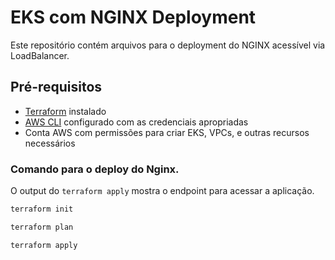# EKS com NGINX Deployment

Este repositório contém arquivos para o deployment do NGINX acessível via LoadBalancer.

## Pré-requisitos

- [Terraform](https://www.terraform.io/downloads.html) instalado
- [AWS CLI](https://aws.amazon.com/cli/) configurado com as credenciais apropriadas
- Conta AWS com permissões para criar EKS, VPCs, e outras recursos necessários

### Comando para o deploy do Nginx.

O output do `terraform apply` mostra o endpoint para acessar a aplicação. 

``` bash
terraform init

terraform plan

terraform apply
```